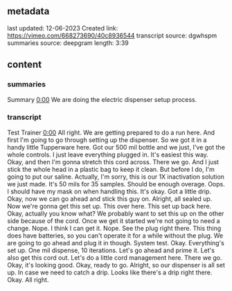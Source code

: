 ## metadata
last updated: 12-06-2023 Created
link: https://vimeo.com/668273690/40c8936544
transcript source: dgwhspm
summaries source: deepgram
length: 3:39

## content

### summaries

Summary  [0:00](https://vimeo.com/668273690/40c8936544?ts=0)
We are doing the electric dispenser setup process.

### transcript

Test Trainer  [0:00](https://vimeo.com/668273690/40c8936544?ts=0)
All right. We are getting prepared to do a run here. And first I'm going to go through setting up the dispenser. So we got it in a handy little Tupperware here. Got our 500 mil bottle and we just, I've got the whole controls. I just leave everything plugged in. It's easiest this way. Okay, and then I'm gonna stretch this cord across. There we go. And I just stick the whole head in a plastic bag to keep it clean. But before I do, I'm going to put our saline. Actually, I'm sorry, this is our 1X inactivation solution we just made. It's 50 mils for 35 samples. Should be enough overage. Oops. I should have my mask on when handling this. It's okay. Got a little drip. Okay, now we can go ahead and stick this guy on. Alright, all sealed up. Now we're gonna get this set up. This over here. This set up back here. Okay, actually you know what? We probably want to set this up on the other side because of the cord. Once we get it started we're not going to need a change. Nope. I think I can get it. Nope. See the plug right there. This thing does have batteries, so you can't operate it for a while without the plug. We are going to go ahead and plug it in though. System test. Okay. Everything's set up. One mil dispense, 10 iterations. Let's go ahead and prime it. Let's also get this cord out. Let's do a little cord management here. There we go. Okay, it's looking good. Okay, ready to go. Alright, so our dispenser is all set up. In case we need to catch a drip. Looks like there's a drip right there. Okay. All right.

